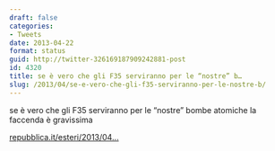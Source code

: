 ```yaml
---
draft: false
categories:
- Tweets
date: 2013-04-22
format: status
guid: http://twitter-326169187909242881-post
id: 4320
title: se è vero che gli F35 serviranno per le “nostre” b…
slug: /2013/04/se-e-vero-che-gli-f35-serviranno-per-le-nostre-b/
---
```


se è vero che gli F35 serviranno per le “nostre” bombe atomiche la faccenda è gravissima
  
[repubblica.it/esteri/2013/04…](http://www.repubblica.it/esteri/2013/04/21/news/usa_11_miliardi_per_adeguare_le_atomiche_agli_f-35-57197605/)